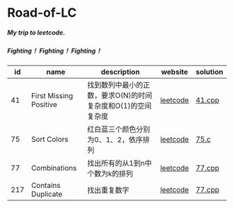 # Road-of-LC
##### My trip to leetcode.
##### Fighting！ Fighting！ Fighting！



| id | name | description | website | solution |
| --- | --- | --- | --- | --- |
| 41 | First Missing Positive | 找到数列中最小的正数，要求O(N)的时间复杂度和O(1)的空间复杂度 | [leetcode](https://leetcode.com/problems/first-missing-positive/) | [41.cpp](https://github.com/RanchoSevens/Road-of-LC/blob/master/41.cpp) |
| 75 | Sort Colors | 红白蓝三个颜色分别为0、1、2，依序排列 | [leetcode](https://leetcode.com/problems/sort-colors/) | [75.c](https://github.com/RanchoSevens/Road-of-LC/blob/master/75.c) |
| 77 | Combinations | 找出所有的从1到n中个数为k的排列 | [leetcode](https://leetcode.com/problems/combinations/) | [77.cpp](https://github.com/RanchoSevens/Road-of-LC/blob/master/77.cpp) |
| 217 | Contains Duplicate | 找出重复数字 |  [leetcode](https://leetcode.com/problems/contains-duplicate/) |  [77.cpp](https://github.com/RanchoSevens/Road-of-LC/blob/master/77.cpp) |
